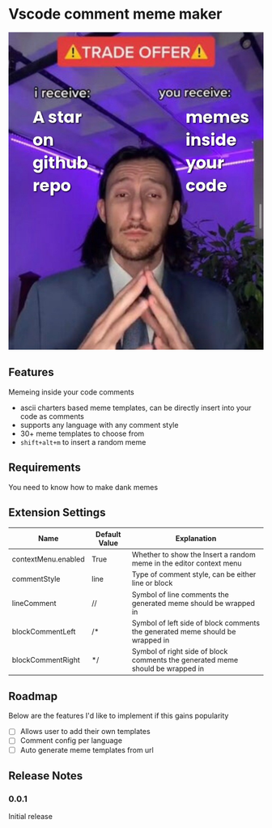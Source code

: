# Vscode comment meme maker

![feature X](images/trade-offer.png)

## Features

Memeing inside your code comments

- ascii charters based meme templates, can be directly insert into your code as comments
- supports any language with any comment style
- 30+ meme templates to choose from
- `shift+alt+m` to insert a random meme

## Requirements

You need to know how to make dank memes

## Extension Settings

| Name                | Default Value | Explanation                                                                    |
| ------------------- | ------------- | ------------------------------------------------------------------------------ |
| contextMenu.enabled | True          | Whether to show the Insert a random meme in the editor context menu            |
| commentStyle        | line          | Type of comment style, can be either line or block                             |
| lineComment         | //            | Symbol of line comments the generated meme should be wrapped in                |
| blockCommentLeft    | /\*           | Symbol of left side of block comments the generated meme should be wrapped in  |
| blockCommentRight   | \*/           | Symbol of right side of block comments the generated meme should be wrapped in |

## Roadmap

Below are the features I'd like to implement if this gains popularity

- [ ] Allows user to add their own templates
- [ ] Comment config per language
- [ ] Auto generate meme templates from url

## Release Notes

### 0.0.1

Initial release
